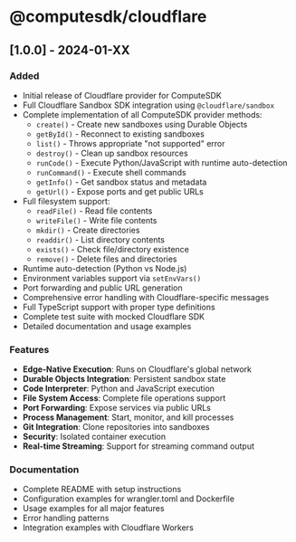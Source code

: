 # @computesdk/cloudflare

## [1.0.0] - 2024-01-XX

### Added
- Initial release of Cloudflare provider for ComputeSDK
- Full Cloudflare Sandbox SDK integration using `@cloudflare/sandbox`
- Complete implementation of all ComputeSDK provider methods:
  - `create()` - Create new sandboxes using Durable Objects
  - `getById()` - Reconnect to existing sandboxes
  - `list()` - Throws appropriate "not supported" error
  - `destroy()` - Clean up sandbox resources
  - `runCode()` - Execute Python/JavaScript with runtime auto-detection
  - `runCommand()` - Execute shell commands
  - `getInfo()` - Get sandbox status and metadata
  - `getUrl()` - Expose ports and get public URLs
- Full filesystem support:
  - `readFile()` - Read file contents
  - `writeFile()` - Write file contents
  - `mkdir()` - Create directories
  - `readdir()` - List directory contents
  - `exists()` - Check file/directory existence
  - `remove()` - Delete files and directories
- Runtime auto-detection (Python vs Node.js)
- Environment variables support via `setEnvVars()`
- Port forwarding and public URL generation
- Comprehensive error handling with Cloudflare-specific messages
- Full TypeScript support with proper type definitions
- Complete test suite with mocked Cloudflare SDK
- Detailed documentation and usage examples

### Features
- **Edge-Native Execution**: Runs on Cloudflare's global network
- **Durable Objects Integration**: Persistent sandbox state
- **Code Interpreter**: Python and JavaScript execution
- **File System Access**: Complete file operations support
- **Port Forwarding**: Expose services via public URLs
- **Process Management**: Start, monitor, and kill processes
- **Git Integration**: Clone repositories into sandboxes
- **Security**: Isolated container execution
- **Real-time Streaming**: Support for streaming command output

### Documentation
- Complete README with setup instructions
- Configuration examples for wrangler.toml and Dockerfile
- Usage examples for all major features
- Error handling patterns
- Integration examples with Cloudflare Workers